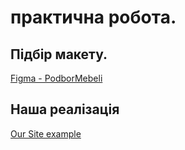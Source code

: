 # практична робота.

## Підбір макету.

   [Figma - PodborMebeli](https://www.figma.com/file/0rJmodmq8i5D1X4C8G3E3V/PodborMebeli?node-id=32%3A0)

## Наша реалізація   
   
   [Our Site example](https://lazyhamsters.github.io/lazyHamsters/)
           
  

